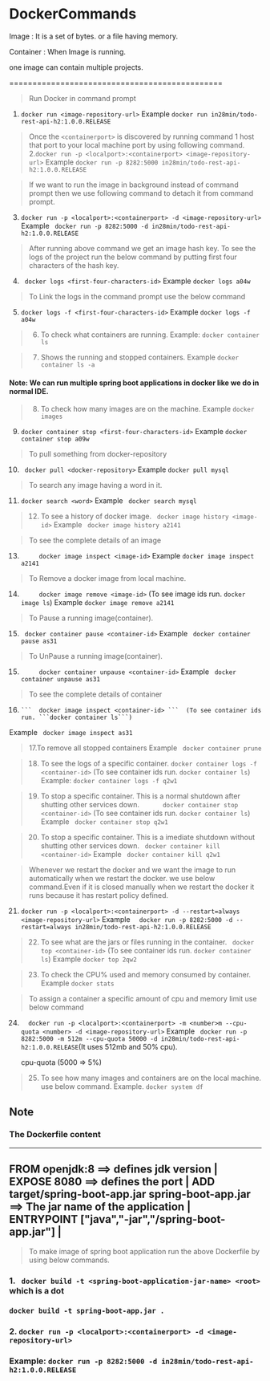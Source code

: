 # DockerCommands

Image : It is a set of bytes. or a file having memory.

Container : When Image is running.

one image can contain multiple projects.

==============================================
> Run Docker in command prompt
1. ```docker run <image-repository-url>```
Example ```docker run in28min/todo-rest-api-h2:1.0.0.RELEASE```

> Once the ```<containerport>``` is discovered by running command 1 host that port to your local machine port by using following command.
2.```docker run -p <localport>:<containerport> <image-repository-url>```
Example ```docker run -p 8282:5000 in28min/todo-rest-api-h2:1.0.0.RELEASE```

> If we want to run the image in background instead of command prompt then we use following command to detach it from command prompt.
3. ```docker run -p <localport>:<containerport> -d <image-repository-url>```
Example ``` docker run -p 8282:5000 -d in28min/todo-rest-api-h2:1.0.0.RELEASE```

> After running above command we get an image hash key. To see the logs of the project run the below command by putting first four characters of the hash key.
4. ``` docker logs <first-four-characters-id>```
Example ```docker logs a04w```

> To Link the logs in the command prompt use the below command
5. ```docker logs -f <first-four-characters-id>```
Example ```docker logs -f a04w```

> 6. To check what containers are running.
Example:  ```docker container ls```

> 7. Shows the running and stopped containers.
Example ``` docker container ls -a  ```  

#### Note: We can run multiple spring boot applications in docker like we do in normal IDE.

> 8. To check how many images are on the machine.
Example ``` docker images ```

9. ```docker container stop <first-four-characters-id>```
Example ``` docker container stop a09w ```

> To pull something from docker-repository
10.  ``` docker pull <docker-repository>```
Example ``` docker pull mysql ```


> To search any image having a word in it.
11.  ``` docker search <word> ```
Example ```  docker search mysql ```

> 12. To see a history of docker image.
	```  docker image history <image-id> ```
Example ```  docker image history a2141 ```

> To see the complete details of an image
13.  ```	  docker image inspect <image-id> ```
Example ``` docker image inspect a2141 ```

> To Remove a docker image from local machine.
14.  ```  	  docker image remove <image-id> ``` (To see image ids run. ```docker image ls```) 
Example ``` docker image remove a2141 ```


> To Pause a running image(container).
15. ``` docker container pause <container-id>```
Example ```  docker container pause as31 ```


> To UnPause a running image(container).
15.   ``` 	  docker container unpause <container-id>```
Example ```  docker container unpause as31 ```


> To see the complete details of container
16.  	```  docker image inspect <container-id> ```  (To see container ids run. ```docker container ls```)
Example ```  docker image inspect as31 ```

> 17.To remove all stopped containers 
Example ```  docker container prune ```

> 18. To see the logs of a specific container.
  ```docker container logs -f <container-id>``` (To see container ids run. ```docker container ls```)
Example:  ```docker container logs -f q2w1```

> 19. To stop a specific container. This is a normal shutdown after shutting other services down.
```       docker container stop <container-id> ``` (To see container ids run. ```docker container ls```)
Example  ``` docker container stop q2w1```

> 20. To stop a specific container. This is a imediate shutdown without shutting other services down.
         ``` docker container kill <container-id>```
Example ```  docker container kill q2w1 ```

> Whenever we restart the docker and we want the image to run automatically when we restart the docker.
we use below command.Even if it is closed manually when we restart the docker it runs because it has restart policy defined.
21.	 ``` docker run -p <localport>:<containerport> -d --restart=always <image-repository-url> ```
Example ```  docker run -p 8282:5000 -d --restart=always in28min/todo-rest-api-h2:1.0.0.RELEASE```

> 22.   To see what are the jars or files running in the container.
	```  docker top <container-id> ```   (To see container ids run. ```docker container ls```)
Example  ```docker top 2qw2```

> 23.   To check the CPU% used and memory consumed by container.
Example ```docker stats```

> To assign a container a specific amount of cpu and memory limit use below command
24.	```  docker run -p <localport>:<containerport> -m <number>m --cpu-quota <number> -d <image-repository-url>```
Example ```  docker run -p 8282:5000 -m 512m --cpu-quota 50000 -d in28min/todo-rest-api-h2:1.0.0.RELEASE ```(It uses 512mb and 50% cpu).
	  
	  cpu-quota (5000 => 5%)


> 25. To see how many images and containers are on the local machine. use below command.
Example. ```docker system df```

## Note

### The Dockerfile content
-------------------------------------------------------------------------------------------------
FROM openjdk:8   ==> defines jdk version                                                         |
EXPOSE 8080      ==> defines the port                                                            |
ADD target/spring-boot-app.jar spring-boot-app.jar    ==> The jar name of the application        |
ENTRYPOINT ["java","-jar","/spring-boot-app.jar"]                                                |
-------------------------------------------------------------------------------------------------

>To make image of spring boot application run the above Dockerfile by using below commands.

### 1. ``` docker build -t <spring-boot-application-jar-name> <root>``` which is a dot
### ```docker build -t spring-boot-app.jar . ```

### 2.        ```docker run -p <localport>:<containerport> -d <image-repository-url>```
### Example:  ```docker run -p 8282:5000 -d in28min/todo-rest-api-h2:1.0.0.RELEASE```







